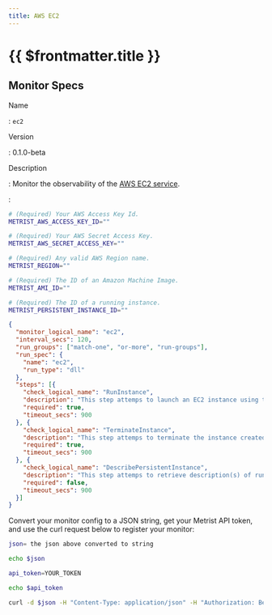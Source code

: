 ```yaml
---
title: AWS EC2
---
```


# {{ $frontmatter.title }}

## Monitor Specs

Name

: `ec2`

Version

: 0.1.0-beta

Description

: Monitor the observability of the [AWS EC2 service](https://aws.amazon.com/ec2/).

: &nbsp;


<!--@include: /parts/_1.md-->


<!--@include: /parts/_2.md-->


<!--@include: /parts/_3.md-->


```sh
# (Required) Your AWS Access Key Id.
METRIST_AWS_ACCESS_KEY_ID=""

# (Required) Your AWS Secret Access Key.
METRIST_AWS_SECRET_ACCESS_KEY=""

# (Required) Any valid AWS Region name.
METRIST_REGION=""

# (Required) The ID of an Amazon Machine Image.
METRIST_AMI_ID=""

# (Required) The ID of a running instance.
METRIST_PERSISTENT_INSTANCE_ID=""
```

<!--@include: /parts/tips_env-vars.md -->


<!--@include: /parts/_4.md-->


```json
{
  "monitor_logical_name": "ec2",
  "interval_secs": 120,
  "run_groups": ["match-one", "or-more", "run-groups"],
  "run_spec": {
    "name": "ec2",
    "run_type": "dll"
  },
  "steps": [{
    "check_logical_name": "RunInstance",
    "description": "This step attemps to launch an EC2 instance using the AMI for which you have permissions.",
    "required": true,
    "timeout_secs": 900
  }, {
    "check_logical_name": "TerminateInstance",
    "description": "This step attemps to terminate the instance created in a previous step.",
    "required": true,
    "timeout_secs": 900
  }, {
    "check_logical_name": "DescribePersistentInstance",
    "description": "This step attemps to retrieve description(s) of running instances.",
    "required": false,
    "timeout_secs": 900
  }]
}
```

Convert your monitor config to a JSON string, get your Metrist API token, and use the curl request below to register your monitor:

```sh
json= the json above converted to string

echo $json

api_token=YOUR_TOKEN

echo $api_token

curl -d $json -H "Content-Type: application/json" -H "Authorization: Bearer $api_token" 'https://app.metrist.io/api/v0/monitor-config'

```

<!--@include: /parts/tips_api.md-->


<!--@include: /parts/_5.md-->


<!--@include: /parts/result.md-->